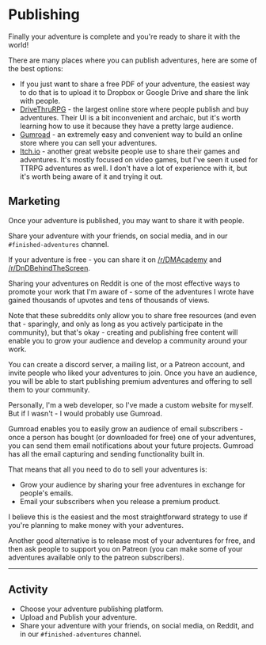 <!-- # Publishing and Marketing -->
# Publishing
Finally your adventure is complete and you're ready to share it with the world!

There are many places where you can publish adventures, here are some of the best options:
- If you just want to share a free PDF of your adventure, the easiest way to do that is to upload it to Dropbox or Google Drive and share the link with people.
- [DriveThruRPG](https://www.drivethrurpg.com/) - the largest online store where people publish and buy adventures. Their UI is a bit inconvenient and archaic, but it's worth learning how to use it because they have a pretty large audience.
- [Gumroad](https://gumroad.com/) - an extremely easy and convenient way to build an online store where you can sell your adventures.
- [Itch.io](https://itch.io/) - another great website people use to share their games and adventures. It's mostly focused on video games, but I've seen it used for TTRPG adventures as well. I don't have a lot of experience with it, but it's worth being aware of it and trying it out.

## Marketing
Once your adventure is published, you may want to share it with people. 

Share your adventure with your friends, on social media, and in our  `#finished-adventures` channel.

If your adventure is free - you can share it on [/r/DMAcademy](https://www.reddit.com/r/DMAcademy/) and [/r/DnDBehindTheScreen](https://www.reddit.com/r/DnDBehindTheScreen/).

Sharing your adventures on Reddit is one of the most effective ways to promote your work that I'm aware of - some of the adventures I wrote have gained thousands of upvotes and tens of thousands of views.

Note that these subreddits only allow you to share free resources (and even that - sparingly, and only as long as you actively participate in the community), but that's okay - creating and publishing free content will enable you to grow your audience and develop a community around your work.

You can create a discord server, a mailing list, or a Patreon account, and invite people who liked your adventures to join. Once you have an audience, you will be able to start publishing premium adventures and offering to sell them to your community.

Personally, I'm a web developer, so I've made a custom website for myself. But if I wasn't - I would probably use Gumroad. 

Gumroad enables you to easily grow an audience of email subscribers - once a person has bought (or downloaded for free) one of your adventures, you can send them email notifications about your future projects. Gumroad has all the email capturing and sending functionality built in.

That means that all you need to do to sell your adventures is:
- Grow your audience by sharing your free adventures in exchange for people's emails.
- Email your subscribers when you release a premium product.

I believe this is the easiest and the most straightforward strategy to use if you're planning to make money with your adventures.

Another good alternative is to release most of your adventures for free, and then ask people to support you on Patreon (you can make some of your adventures available only to the patreon subscribers).

<!--
Some people also seem to have success with Facebook and Twitter. I'm not an expert in these platforms, but if you're using them actively you should try sharing your adventures there.

Making money with your adventures. Publishing. Uploading it to the website. Drivethroughrpg (NOT step by step tutorial). Gumroad. RPGAdventures. Releasing on patreon. Marketing (free content marketing on subreddits, actual plays on youtube, just record the discord screen with OBS).

marketing
publishing
Publishing software. Crafting the adventure in affinity designer or homebrewery or my own tool. Give them the affinity publisher templates?

when you submit to reddit - be smart about the moderators.

## Submitting your adventure to RPGAdventures
Showcase it on front page, get traffic from our website.


For personal games - just use pinterest and artstation.

Illustrations and maps. Using software (dungeondraft, affiliate link). Hiring freelancers, or using copyright free images. Collaborating. (add art collab channel? Send them to my DA server?).
Contact artstation artist and ask if you can use their artwork (for free or for money).

-->


---
## Activity
- Choose your adventure publishing platform.
- Upload and Publish your adventure.
- Share your adventure with your friends, on social media, on Reddit, and in our  `#finished-adventures` channel.
